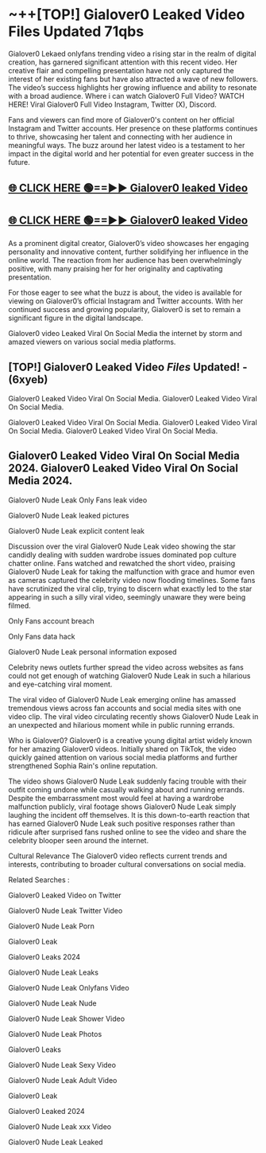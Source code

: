 # ~++[TOP!] Gialover0 Leaked Video Files Updated 71qbs

 Gialover0 Lekaed onlyfans trending video a rising star in the realm of digital creation, has garnered significant attention with this recent video. Her creative flair and compelling presentation have not only captured the interest of her existing fans but have also attracted a wave of new followers. The video’s success highlights her growing influence and ability to resonate with a broad audience.
Where i can watch  Gialover0 Full Video? WATCH HERE! Viral  Gialover0 Full Video Instagram, Twitter (X), Discord.


Fans and viewers can find more of  Gialover0's content on her official Instagram and Twitter accounts. Her presence on these platforms continues to thrive, showcasing her talent and connecting with her audience in meaningful ways. The buzz around her latest video is a testament to her impact in the digital world and her potential for even greater success in the future.


## [🌐 CLICK HERE 🟢==►►  Gialover0 leaked Video ](https://onlyclips.site?title=Gialover0&ref=git)

## [🌐 CLICK HERE 🟢==►►  Gialover0 leaked Video ](https://onlyclips.site?title=Gialover0&ref=git)


As a prominent digital creator,  Gialover0’s video showcases her engaging personality and innovative content, further solidifying her influence in the online world. The reaction from her audience has been overwhelmingly positive, with many praising her for her originality and captivating presentation.

For those eager to see what the buzz is about, the video is available for viewing on  Gialover0’s official Instagram and Twitter accounts. With her continued success and growing popularity,  Gialover0 is set to remain a significant figure in the digital landscape.


  Gialover0 video Leaked Viral On Social Media the internet by storm and amazed viewers on various social media platforms.


## [TOP!]  Gialover0 Leaked Video *Files* Updated! - (6xyeb) 

 Gialover0 Leaked Video Viral On Social Media. Gialover0 Leaked Video Viral On Social Media.

 Gialover0 Leaked Video Viral On Social Media. Gialover0 Leaked Video Viral On Social Media. Gialover0 Leaked Video Viral On Social Media.


##  Gialover0 Leaked Video Viral On Social Media 2024. Gialover0 Leaked Video Viral On Social Media 2024.
 Gialover0 Nude Leak Only Fans leak video

 Gialover0 Nude Leak leaked pictures

 Gialover0 Nude Leak explicit content leak

Discussion over the viral  Gialover0 Nude Leak video showing the star candidly dealing with sudden wardrobe issues dominated pop culture chatter online. Fans watched and rewatched the short video, praising  Gialover0 Nude Leak for taking the malfunction with grace and humor even as cameras captured the celebrity video now flooding timelines. Some fans have scrutinized the viral clip, trying to discern what exactly led to the star appearing in such a silly viral video, seemingly unaware they were being filmed.


Only Fans account breach

Only Fans data hack

 Gialover0 Nude Leak personal information exposed

Celebrity news outlets further spread the video across websites as fans could not get enough of watching  Gialover0 Nude Leak in such a hilarious and eye-catching viral moment.


The viral video of  Gialover0 Nude Leak emerging online has amassed tremendous views across fan accounts and social media sites with one video clip. The viral video circulating recently shows  Gialover0 Nude Leak in an unexpected and hilarious moment while in public running errands.


Who is  Gialover0?  Gialover0 is a creative young digital artist widely known for her amazing  Gialover0 videos. Initially shared on TikTok, the video quickly gained attention on various social media platforms and further strengthened Sophia Rain's online reputation.

The video shows  Gialover0 Nude Leak suddenly facing trouble with their outfit coming undone while casually walking about and running errands. Despite the embarrassment most would feel at having a wardrobe malfunction publicly, viral footage shows  Gialover0 Nude Leak simply laughing the incident off themselves. It is this down-to-earth reaction that has earned  Gialover0 Nude Leak such positive responses rather than ridicule after surprised fans rushed online to see the video and share the celebrity blooper seen around the internet.

Cultural Relevance The  Gialover0 video reflects current trends and interests, contributing to broader cultural conversations on social media.

Related Searches :

 Gialover0 Leaked Video on Twitter

 Gialover0 Nude Leak Twitter Video

 Gialover0 Nude Leak Porn

 Gialover0 Leak 

 Gialover0 Leaks 2024

 Gialover0 Nude Leak Leaks

 Gialover0 Nude Leak Onlyfans Video

 Gialover0 Nude Leak Nude

 Gialover0 Nude Leak Shower Video

 Gialover0 Nude Leak Photos

 Gialover0 Leaks

 Gialover0 Nude Leak Sexy Video

 Gialover0 Nude Leak Adult Video

 Gialover0 Leak

 Gialover0 Leaked 2024

 Gialover0 Nude Leak xxx Video

 Gialover0 Nude Leak Leaked